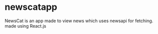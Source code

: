 # newscatapp
NewsCat is an app made to view news which uses newsapi for fetching. made using React.js
